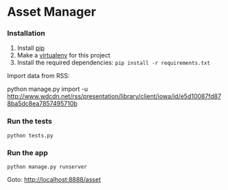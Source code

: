 Asset Manager
=================

### Installation

  1. Install [pip](http://www.pip-installer.org/en/latest/installing.html)
  2. Make a [virtualenv](http://virtualenvwrapper.readthedocs.org/en/latest/#introduction) for this project
  3. Install the required dependencies: `pip install -r requirements.txt`

Import data from RSS:

   python manage.py import -u http://www.wdcdn.net/rss/presentation/library/client/iowa/id/e5d10087fd878ba5dc8ea7857495710b

### Run the tests

    python tests.py

### Run the app

    python manage.py runserver

Goto: [http://localhost:8888/asset](http://localhost:8888/asset)
